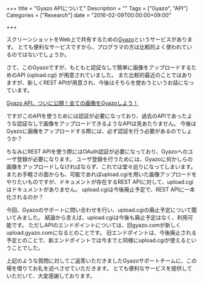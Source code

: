 +++
title = "Gyazo APIについて"
Description = ""
Tags = ["Gyazo", "API"]
Categories = ["Research"]
date = "2016-02-09T00:00:00+09:00"

+++

スクリーンショットをWeb上で共有するための[Gyazo](https://gyazo.com/)というサービスがあります。
とても便利なサービスですから、プログラマの方は比較的よく使われているのではないでしょうか。

さて、このGyazoですが、もともと認証なしで簡単に画像をアップロードするためのAPI (upload.cgi) が用意されていました。
また比較的最近のことではありますが、新しくREST APIが用意され、今後はそちらを使おうというお話になっています。

[Gyazo API、ついに公開！全ての画像をGyazoしよう！](http://blogjp.gyazo.com/post/119404281733/gyazo-api%E3%81%A4%E3%81%84%E3%81%AB%E5%85%AC%E9%96%8B%E5%85%A8%E3%81%A6%E3%81%AE%E7%94%BB%E5%83%8F%E3%82%92gyazo%E3%81%97%E3%82%88%E3%81%86)

ですがこのAPIを使うためには認証が必要になっており、過去のAPIであったような認証なしで画像をアップロードできるようなAPIは見あたりません。
今後はGyazoに画像をアップロードする際には、必ず認証を行う必要があるのでしょうか？

ちなみにREST APIを使う際にはOAuth認証が必要になっており、Gyazoへのユーザ登録が必要になります。
ユーザ登録を行うためには、Gyazoに何かしらの画像をアップロードしなければならず、これでは堂々巡りになってしまいます。
またお手軽さの面からも、可能であればupload.cgiを用いた画像アップロードをやりたいものですが、ドキュメントが存在するREST APIに対して、upload.cgiはドキュメントがありません。
upload.cgiは今後廃止予定で、REST APIに一本化されるのか？

今回、Gyazoのサポートに問い合わせを行い、upload.cgiの廃止予定について聞いてみました。
結論から言えば、upload.cgiは今後も廃止予定はなく、利用可能です。
ただしAPIのエンドポイントについては、旧gyazo.comが新しくupload.gyazo.comになるとのことです。
旧エンドポイントは、今後廃止される予定とのことで、新エンドポイントでは今までと同様にupload.cgiが使えるということでした。

上記のような質問に対してご返答いただきましたGyazoサポートチームに、この場を借りてお礼を述べさせていただきます。
とても便利なサービスを提供していただいて、大変感謝しております。
